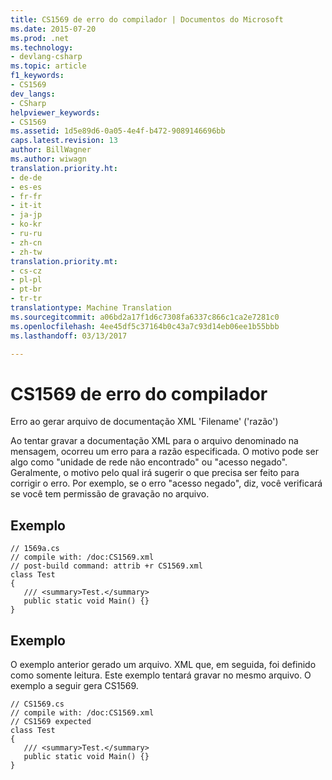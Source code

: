 ```yaml
---
title: CS1569 de erro do compilador | Documentos do Microsoft
ms.date: 2015-07-20
ms.prod: .net
ms.technology:
- devlang-csharp
ms.topic: article
f1_keywords:
- CS1569
dev_langs:
- CSharp
helpviewer_keywords:
- CS1569
ms.assetid: 1d5e89d6-0a05-4e4f-b472-9089146696bb
caps.latest.revision: 13
author: BillWagner
ms.author: wiwagn
translation.priority.ht:
- de-de
- es-es
- fr-fr
- it-it
- ja-jp
- ko-kr
- ru-ru
- zh-cn
- zh-tw
translation.priority.mt:
- cs-cz
- pl-pl
- pt-br
- tr-tr
translationtype: Machine Translation
ms.sourcegitcommit: a06bd2a17f1d6c7308fa6337c866c1ca2e7281c0
ms.openlocfilehash: 4ee45df5c37164b0c43a7c93d14eb06ee1b55bbb
ms.lasthandoff: 03/13/2017

---
```

# <a name="compiler-error-cs1569"></a>CS1569 de erro do compilador
Erro ao gerar arquivo de documentação XML 'Filename' ('razão')  
  
 Ao tentar gravar a documentação XML para o arquivo denominado na mensagem, ocorreu um erro para a razão especificada. O motivo pode ser algo como "unidade de rede não encontrado" ou "acesso negado". Geralmente, o motivo pelo qual irá sugerir o que precisa ser feito para corrigir o erro. Por exemplo, se o erro "acesso negado", diz, você verificará se você tem permissão de gravação no arquivo.  
  
## <a name="example"></a>Exemplo  
  
```  
// 1569a.cs  
// compile with: /doc:CS1569.xml  
// post-build command: attrib +r CS1569.xml  
class Test  
{  
   /// <summary>Test.</summary>  
   public static void Main() {}  
}  
```  
  
## <a name="example"></a>Exemplo  
 O exemplo anterior gerado um arquivo. XML que, em seguida, foi definido como somente leitura. Este exemplo tentará gravar no mesmo arquivo. O exemplo a seguir gera CS1569.  
  
```  
// CS1569.cs  
// compile with: /doc:CS1569.xml  
// CS1569 expected  
class Test  
{  
   /// <summary>Test.</summary>  
   public static void Main() {}  
}  
  
```
